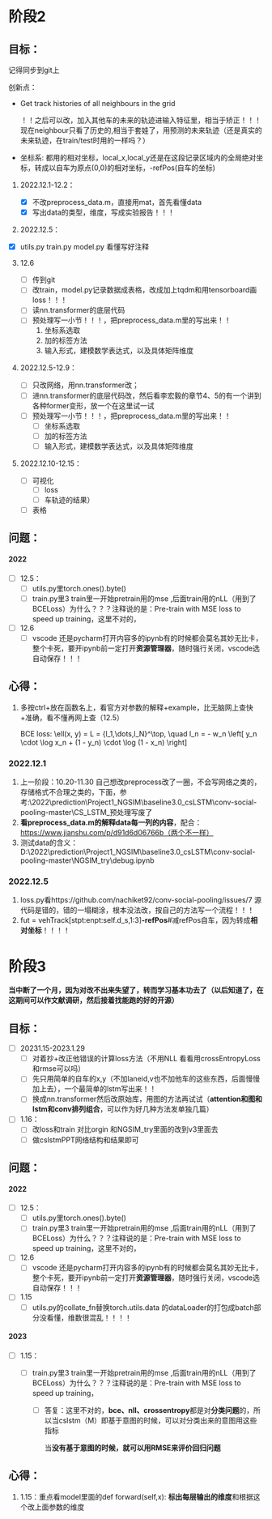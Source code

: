# 阶段2

## 目标：

记得同步到git上

创新点：

* Get track histories of all neighbours in the grid

  ！！之后可以改，加入其他车的未来的轨迹进输入特征里，相当于矫正！！！现在neighbour只看了历史的,相当于套娃了，用预测的未来轨迹（还是真实的未来轨迹，在train/test时用的一样吗？）
* 坐标系: 都用的相对坐标，local_x,local_y还是在这段记录区域内的全局绝对坐标，转成以自车为原点(0,0)的相对坐标，-refPos(自车的坐标)

1. 2022.12.1-12.2：

   - [X] 不改preprocess_data.m，直接用mat，首先看懂data
   - [X] 写出data的类型，维度，写成实验报告！！！
2. 2022.12.5：
- [X] utils.py train.py model.py 看懂写好注释

3. 12.6
   - [ ] 传到git
   - [ ] 改train，model.py记录数据成表格，改成加上tqdm和用tensorboard画loss！！！
   - [ ] 读nn.transformer的底层代码
   - [ ] 预处理写一小节！！！，把preprocess_data.m里的写出来！！
     1. 坐标系选取
     2. 加的标签方法
     3. 输入形式，建模数学表达式，以及具体矩阵维度

1. 2022.12.5-12.9：

   - [ ] 只改网络，用nn.transformer改；
   - [ ] 进nn.transformer的底层代码改，然后看李宏毅的章节4、5的有一个讲到各种former变形，放一个在这里试一试
   - [ ] 预处理写一小节！！！，把preprocess_data.m里的写出来！！
     - [ ] 坐标系选取
     - [ ] 加的标签方法
     - [ ] 输入形式，建模数学表达式，以及具体矩阵维度
2. 2022.12.10-12.15：

   - [ ] 可视化
     - [ ] loss
     - [ ] 车轨迹的结果）
   - [ ] 表格

## 问题：

#### 2022

- [ ] 12.5：
  - [ ] utils.py里torch.ones().byte()
  - [ ] train.py里3 train里一开始pretrain用的mse ,后面train用的nLL（用到了BCELoss）为什么？？？注释说的是：Pre-train with MSE loss to speed up training，这里不对的，
- [ ] 12.6
  - [ ] vscode 还是pycharm打开内容多的ipynb有的时候都会莫名其妙无比卡，整个卡死，要开ipynb前一定打开**资源管理器**，随时强行关闭，vscode选自动保存！！！

## 心得：

1. 多按ctrl+放在函数名上，看官方对参数的解释+example，比无脑网上查快+准确，看不懂再网上查（12.5）

   BCE loss: \ell(x, y) = L = \{l_1,\dots,l_N\}^\top, \quad l_n = - w_n \left[ y_n \cdot \log x_n + (1 - y_n) \cdot \log (1 - x_n) \right]

### 2022.12.1

1. 上一阶段：10.20-11.30 自己想改preprocess改了一圈，不会写网络之类的，存储格式不合理之类的，下面，参考:\2022\prediction\Project1_NGSIM\baseline3.0_csLSTM\conv-social-pooling-master\CS_LSTM_预处理写废了
2. **看preprocess_data.m的解释data每一列的内容**，配合：https://www.jianshu.com/p/d91d6d06766b（两个不一样）
3. 测试data的含义：D:\2022\prediction\Project1_NGSIM\baseline3.0_csLSTM\conv-social-pooling-master\NGSIM_try\debug.ipynb

### 2022.12.5

1. loss.py看https://github.com/nachiket92/conv-social-pooling/issues/7 源代码是错的，错的一塌糊涂，根本没法改，按自己的方法写一个流程！！！
2. fut = vehTrack[stpt:enpt:self.d_s,1:3]**-refPos**#减refPos自车，因为转成**相对坐标**！！！！



# 阶段3

**当中断了一个月，因为对改不出来失望了，转而学习基本功去了（以后知道了，在这期间可以作文献调研，然后接着找能跑的好的开源）**

## 目标：

- [ ] 20231.15-2023.1.29
  - [ ] 对着抄+改正他错误的计算loss方法（不用NLL 看看用crossEntropyLoss和rmse可以吗）
  - [ ] 先只用简单的自车的x,y（不加laneid,v也不加他车的这些东西，后面慢慢加上去），一个最简单的lstm写出来！！
  - [ ] 换成nn.transformer然后改原始库，用图的方法再试试（**attention和图和lstm和conv排列组合**，可以作为好几种方法发单独几篇）
- [ ] 1.16：
  - [ ] 改loss和train 对比orgin 和NGSIM_try里面的改到v3里面去
  - [ ] 做cslstmPPT网络结构和结果即可

## 问题：

#### 2022

- [ ] 12.5：
  - [ ] utils.py里torch.ones().byte()
  - [ ] train.py里3 train里一开始pretrain用的mse ,后面train用的nLL（用到了BCELoss）为什么？？？注释说的是：Pre-train with MSE loss to speed up training，这里不对的，
- [ ] 12.6
  - [ ] vscode 还是pycharm打开内容多的ipynb有的时候都会莫名其妙无比卡，整个卡死，要开ipynb前一定打开**资源管理器**，随时强行关闭，vscode选自动保存！！！
- [ ] 1.15
  - [ ] utils.py的collate_fn替换torch.utils.data 的dataLoader的打包成batch部分没看懂，维数很混乱！！！！

#### 2023

- [ ] 1.15：

  - [ ] train.py里3 train里一开始pretrain用的mse ,后面train用的nLL（用到了BCELoss）为什么？？？注释说的是：Pre-train with MSE loss to speed up training，

    - [ ] 答复：这里不对的，**bce、nll、crossentropy**都是对**分类问题**的，所以当cslstm（M）即基于意图的时候，可以对分类出来的意图用这些指标

      当**没有基于意图的时候，就可以用RMSE来评价回归问题**

## 心得：

1. 1.15：重点看model里面的def forward(self,x): **标出每层输出的维度**和根据这个改上面参数的维度